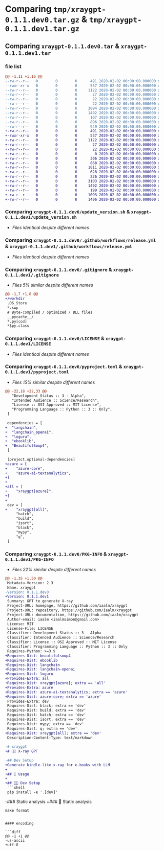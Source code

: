 # Comparing `tmp/xraygpt-0.1.1.dev0.tar.gz` & `tmp/xraygpt-0.1.1.dev1.tar.gz`

## Comparing `xraygpt-0.1.1.dev0.tar` & `xraygpt-0.1.1.dev1.tar`

### file list

```diff
@@ -1,11 +1,16 @@
--rw-r--r--   0        0        0      491 2020-02-02 00:00:00.000000 xraygpt-0.1.1.dev0/Makefile
--rwxr-xr-x   0        0        0      537 2020-02-02 00:00:00.000000 xraygpt-0.1.1.dev0/update_version.sh
--rw-r--r--   0        0        0     1122 2020-02-02 00:00:00.000000 xraygpt-0.1.1.dev0/.github/workflows/release.yml
--rw-r--r--   0        0        0       27 2020-02-02 00:00:00.000000 xraygpt-0.1.1.dev0/xraygpt/__about__.py
--rw-r--r--   0        0        0       22 2020-02-02 00:00:00.000000 xraygpt-0.1.1.dev0/xraygpt/__init__.py
--rw-r--r--   0        0        0       22 2020-02-02 00:00:00.000000 xraygpt-0.1.1.dev0/xraygpt/about.py
--rw-r--r--   0        0        0     3094 2020-02-02 00:00:00.000000 xraygpt-0.1.1.dev0/.gitignore
--rw-r--r--   0        0        0     1492 2020-02-02 00:00:00.000000 xraygpt-0.1.1.dev0/LICENSE
--rw-r--r--   0        0        0      107 2020-02-02 00:00:00.000000 xraygpt-0.1.1.dev0/README.md
--rw-r--r--   0        0        0      896 2020-02-02 00:00:00.000000 xraygpt-0.1.1.dev0/pyproject.toml
--rw-r--r--   0        0        0      949 2020-02-02 00:00:00.000000 xraygpt-0.1.1.dev0/PKG-INFO
+-rw-r--r--   0        0        0      491 2020-02-02 00:00:00.000000 xraygpt-0.1.1.dev1/Makefile
+-rwxr-xr-x   0        0        0      537 2020-02-02 00:00:00.000000 xraygpt-0.1.1.dev1/update_version.sh
+-rw-r--r--   0        0        0     1122 2020-02-02 00:00:00.000000 xraygpt-0.1.1.dev1/.github/workflows/release.yml
+-rw-r--r--   0        0        0       27 2020-02-02 00:00:00.000000 xraygpt-0.1.1.dev1/xraygpt/__about__.py
+-rw-r--r--   0        0        0       22 2020-02-02 00:00:00.000000 xraygpt-0.1.1.dev1/xraygpt/__init__.py
+-rw-r--r--   0        0        0        0 2020-02-02 00:00:00.000000 xraygpt-0.1.1.dev1/xraygpt/__main__.py
+-rw-r--r--   0        0        0      306 2020-02-02 00:00:00.000000 xraygpt-0.1.1.dev1/xraygpt/flow.py
+-rw-r--r--   0        0        0      868 2020-02-02 00:00:00.000000 xraygpt-0.1.1.dev1/xraygpt/llm.py
+-rw-r--r--   0        0        0     1811 2020-02-02 00:00:00.000000 xraygpt-0.1.1.dev1/xraygpt/ner.py
+-rw-r--r--   0        0        0      628 2020-02-02 00:00:00.000000 xraygpt-0.1.1.dev1/xraygpt/reader.py
+-rw-r--r--   0        0        0      226 2020-02-02 00:00:00.000000 xraygpt-0.1.1.dev1/xraygpt/splitter.py
+-rw-r--r--   0        0        0     3103 2020-02-02 00:00:00.000000 xraygpt-0.1.1.dev1/.gitignore
+-rw-r--r--   0        0        0     1492 2020-02-02 00:00:00.000000 xraygpt-0.1.1.dev1/LICENSE
+-rw-r--r--   0        0        0      199 2020-02-02 00:00:00.000000 xraygpt-0.1.1.dev1/README.md
+-rw-r--r--   0        0        0     1093 2020-02-02 00:00:00.000000 xraygpt-0.1.1.dev1/pyproject.toml
+-rw-r--r--   0        0        0     1406 2020-02-02 00:00:00.000000 xraygpt-0.1.1.dev1/PKG-INFO
```

### Comparing `xraygpt-0.1.1.dev0/update_version.sh` & `xraygpt-0.1.1.dev1/update_version.sh`

 * *Files identical despite different names*

### Comparing `xraygpt-0.1.1.dev0/.github/workflows/release.yml` & `xraygpt-0.1.1.dev1/.github/workflows/release.yml`

 * *Files identical despite different names*

### Comparing `xraygpt-0.1.1.dev0/.gitignore` & `xraygpt-0.1.1.dev1/.gitignore`

 * *Files 5% similar despite different names*

```diff
@@ -1,7 +1,8 @@
+/workdir
 .DS_Store
 *.swp
 # Byte-compiled / optimized / DLL files
 __pycache__/
 *.py[cod]
 *$py.class
```

### Comparing `xraygpt-0.1.1.dev0/LICENSE` & `xraygpt-0.1.1.dev1/LICENSE`

 * *Files identical despite different names*

### Comparing `xraygpt-0.1.1.dev0/pyproject.toml` & `xraygpt-0.1.1.dev1/pyproject.toml`

 * *Files 15% similar despite different names*

```diff
@@ -22,18 +22,33 @@
   "Development Status :: 3 - Alpha",
   "Intended Audience :: Science/Research",
   "License :: OSI Approved :: MIT License",
   "Programming Language :: Python :: 3 :: Only",
 ]
 
 dependencies = [
+  "langchain",
+  "langchain_openai",
+  "loguru",
+  "ebooklib",
+  "BeautifulSoup4",
 ]
 
 [project.optional-dependencies]
+azure = [
+    "azure-core",
+    "azure-ai-textanalytics",
+]
+
+all = [
+    "xraygpt[azure]",
+]
+
 dev = [
+    "xraygpt[all]",
     "hatch",
     "build",
     "isort",
     "black",
     "mypy",
     "q",
 ]
```

### Comparing `xraygpt-0.1.1.dev0/PKG-INFO` & `xraygpt-0.1.1.dev1/PKG-INFO`

 * *Files 22% similar despite different names*

```diff
@@ -1,35 +1,50 @@
 Metadata-Version: 2.3
 Name: xraygpt
-Version: 0.1.1.dev0
+Version: 0.1.1.dev1
 Summary: GPT to generate X-ray
 Project-URL: homepage, https://github.com/iaalm/xraygpt
 Project-URL: repository, https://github.com/iaalm/xraygpt
 Project-URL: documentation, https://github.com/iaalm/xraygpt
 Author-email: iaalm <iaalmsimon@gmail.com>
 License: MIT
 License-File: LICENSE
 Classifier: Development Status :: 3 - Alpha
 Classifier: Intended Audience :: Science/Research
 Classifier: License :: OSI Approved :: MIT License
 Classifier: Programming Language :: Python :: 3 :: Only
 Requires-Python: >=3.9
+Requires-Dist: beautifulsoup4
+Requires-Dist: ebooklib
+Requires-Dist: langchain
+Requires-Dist: langchain-openai
+Requires-Dist: loguru
+Provides-Extra: all
+Requires-Dist: xraygpt[azure]; extra == 'all'
+Provides-Extra: azure
+Requires-Dist: azure-ai-textanalytics; extra == 'azure'
+Requires-Dist: azure-core; extra == 'azure'
 Provides-Extra: dev
 Requires-Dist: black; extra == 'dev'
 Requires-Dist: build; extra == 'dev'
 Requires-Dist: hatch; extra == 'dev'
 Requires-Dist: isort; extra == 'dev'
 Requires-Dist: mypy; extra == 'dev'
 Requires-Dist: q; extra == 'dev'
+Requires-Dist: xraygpt[all]; extra == 'dev'
 Description-Content-Type: text/markdown
 
-# xraygpt
+# 🔬📖 X-ray GPT
 
-## Dev Setup
+Generate kindle-like x-ray for e-books with LLM
+
+## 🚀 Usage
+
+## 🧑‍💻 Dev Setup
 ```shell
 pip install -e '.[dev]'
 ```
 
-### Static analysis
+### 🎩 Static analysis
 ```shell
 make format
 ```
```

#### encoding

```diff
@@ -1 +1 @@
-us-ascii
+utf-8
```

